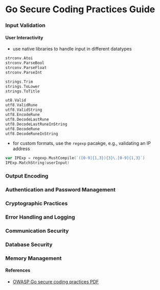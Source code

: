 # Go Secure Coding Practices Guide

### Input Validation

#### User Interactivity
 
 * use native libraries to handle input in different datatypes

```go
strconv.Atoi
strconv.ParseBool
strconv.ParseFloat
strconv.ParseInt

strings.Trim
strings.ToLower
strings.ToTitle

ut8.Valid
utf8.ValidRune
utf8.ValidString
utf8.EncodeRune
utf8.DecodeLastRune
utf8.DecodeLastRuneInString
utf8.DecodeRune
utf8.DecodeRuneInString
```

* for custom formats, use the `regexp` pacakge, e.g., validating an IP address

```go
var IPExp = regexp.MustCompile(`([0-9]{1,3}){3}\.[0-9]{1,3}`)
IPExp.MatchString(userInput)
```

### Output Encoding

### Authentication and Password Management

### Cryptographic Practices

### Error Handling and Logging

### Communication Security

### Database Security

### Memory Management

#### References

* [OWASP Go secure coding practices PDF](https://raw.githubusercontent.com/OWASP/Go-SCP/master/dist/go-webapp-scp.pdf)
